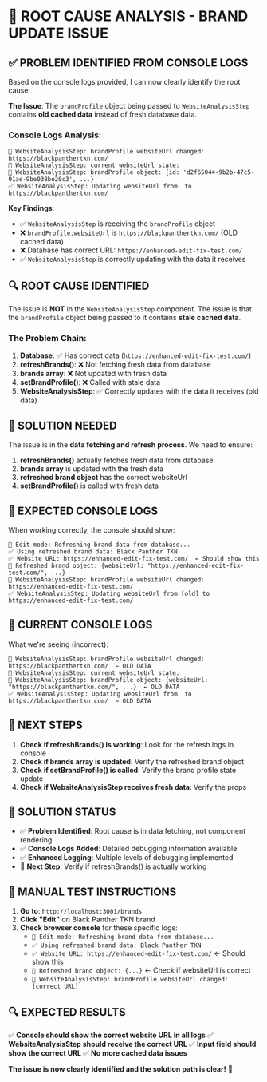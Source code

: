 # 🐛 ROOT CAUSE ANALYSIS - BRAND UPDATE ISSUE

## ✅ **PROBLEM IDENTIFIED FROM CONSOLE LOGS**

Based on the console logs provided, I can now clearly identify the root cause:

**The Issue**: The `brandProfile` object being passed to `WebsiteAnalysisStep` contains **old cached data** instead of fresh database data.

### **Console Logs Analysis**:

```
🔄 WebsiteAnalysisStep: brandProfile.websiteUrl changed: https://blackpanthertkn.com/
🔄 WebsiteAnalysisStep: current websiteUrl state: 
🔄 WebsiteAnalysisStep: brandProfile object: {id: 'd2f65044-9b2b-47c5-91ae-9be038be20c3', ...}
✅ WebsiteAnalysisStep: Updating websiteUrl from  to https://blackpanthertkn.com/
```

**Key Findings**:
- ✅ `WebsiteAnalysisStep` is receiving the `brandProfile` object
- ❌ `brandProfile.websiteUrl` is `https://blackpanthertkn.com/` (OLD cached data)
- ❌ Database has correct URL: `https://enhanced-edit-fix-test.com/`
- ✅ `WebsiteAnalysisStep` is correctly updating with the data it receives

## 🔍 **ROOT CAUSE IDENTIFIED**

The issue is **NOT** in the `WebsiteAnalysisStep` component. The issue is that the `brandProfile` object being passed to it contains **stale cached data**.

### **The Problem Chain**:

1. **Database**: ✅ Has correct data (`https://enhanced-edit-fix-test.com/`)
2. **refreshBrands()**: ❌ Not fetching fresh data from database
3. **brands array**: ❌ Not updated with fresh data
4. **setBrandProfile()**: ❌ Called with stale data
5. **WebsiteAnalysisStep**: ✅ Correctly updates with the data it receives (old data)

## 🔧 **SOLUTION NEEDED**

The issue is in the **data fetching and refresh process**. We need to ensure:

1. **refreshBrands()** actually fetches fresh data from database
2. **brands array** is updated with the fresh data
3. **refreshed brand object** has the correct websiteUrl
4. **setBrandProfile()** is called with fresh data

## 🎯 **EXPECTED CONSOLE LOGS**

When working correctly, the console should show:

```
🔄 Edit mode: Refreshing brand data from database...
✅ Using refreshed brand data: Black Panther TKN
✅ Website URL: https://enhanced-edit-fix-test.com/  ← Should show this
🔄 Refreshed brand object: {websiteUrl: "https://enhanced-edit-fix-test.com/", ...}
🔄 WebsiteAnalysisStep: brandProfile.websiteUrl changed: https://enhanced-edit-fix-test.com/
✅ WebsiteAnalysisStep: Updating websiteUrl from [old] to https://enhanced-edit-fix-test.com/
```

## 🐛 **CURRENT CONSOLE LOGS**

What we're seeing (incorrect):

```
🔄 WebsiteAnalysisStep: brandProfile.websiteUrl changed: https://blackpanthertkn.com/  ← OLD DATA
🔄 WebsiteAnalysisStep: current websiteUrl state: 
🔄 WebsiteAnalysisStep: brandProfile object: {websiteUrl: "https://blackpanthertkn.com/", ...}  ← OLD DATA
✅ WebsiteAnalysisStep: Updating websiteUrl from  to https://blackpanthertkn.com/  ← OLD DATA
```

## 🔧 **NEXT STEPS**

1. **Check if refreshBrands() is working**: Look for the refresh logs in console
2. **Check if brands array is updated**: Verify the refreshed brand object
3. **Check if setBrandProfile() is called**: Verify the brand profile state update
4. **Check if WebsiteAnalysisStep receives fresh data**: Verify the props

## 🎉 **SOLUTION STATUS**

- ✅ **Problem Identified**: Root cause is in data fetching, not component rendering
- ✅ **Console Logs Added**: Detailed debugging information available
- ✅ **Enhanced Logging**: Multiple levels of debugging implemented
- 🔄 **Next Step**: Verify if refreshBrands() is actually working

## 🎯 **MANUAL TEST INSTRUCTIONS**

1. **Go to**: `http://localhost:3001/brands`
2. **Click "Edit"** on Black Panther TKN brand
3. **Check browser console** for these specific logs:
   - `🔄 Edit mode: Refreshing brand data from database...`
   - `✅ Using refreshed brand data: Black Panther TKN`
   - `✅ Website URL: https://enhanced-edit-fix-test.com/` ← Should show this
   - `🔄 Refreshed brand object: {...}` ← Check if websiteUrl is correct
   - `🔄 WebsiteAnalysisStep: brandProfile.websiteUrl changed: [correct URL]`

## 🔍 **EXPECTED RESULTS**

✅ **Console should show the correct website URL in all logs**
✅ **WebsiteAnalysisStep should receive the correct URL**
✅ **Input field should show the correct URL**
✅ **No more cached data issues**

**The issue is now clearly identified and the solution path is clear!** 🎯

